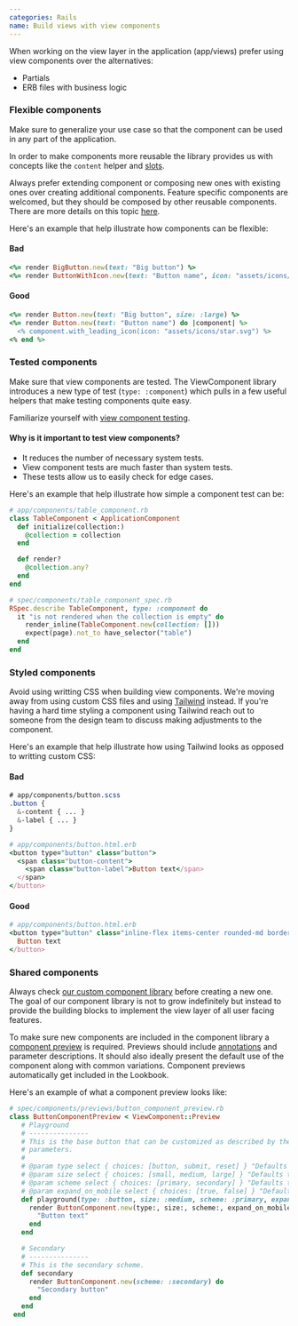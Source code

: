 ```yaml
---
categories: Rails
name: Build views with view components
---
```


When working on the view layer in the application (app/views) prefer using view
components over the alternatives:

* Partials
* ERB files with business logic

### Flexible components

Make sure to generalize your use case so that the component can be used in any
part of the application.

In order to make components more reusable the library provides us with concepts like
the `content` helper and [slots](https://viewcomponent.org/guide/slots.html).

Always prefer extending component or composing new ones with existing ones over 
creating additional components. Feature specific components are welcomed, but they 
should be composed by other reusable components. There are more details on this topic 
[here](https://viewcomponent.org/viewcomponents-at-github.html#the-two-types-of-viewcomponents-we-write).

Here's an example that help illustrate how components can be flexible:

#### Bad
```rb
<%= render BigButton.new(text: "Big button") %>
<%= render ButtonWithIcon.new(text: "Button name", icon: "assets/icons/star.svg") %>
```

#### Good
```rb
<%= render Button.new(text: "Big button", size: :large) %>
<%= render Button.new(text: "Button name") do |component| %>
  <% component.with_leading_icon(icon: "assets/icons/star.svg") %>
<% end %>
```

### Tested components

Make sure that view components are tested. The ViewComponent library introduces a
new type of test (`type: :component`) which pulls in a few useful helpers that
make testing components quite easy.

Familiarize yourself with [view component testing](https://viewcomponent.org/guide/testing.html).

#### Why is it important to test view components?

- It reduces the number of necessary system tests.
- View component tests are much faster than system tests.
- These tests allow us to easily check for edge cases.

Here's an example that help illustrate how simple a component test can be:

```rb
# app/components/table_component.rb
class TableComponent < ApplicationComponent
  def initialize(collection:)
    @collection = collection
  end

  def render?
    @collection.any?
  end
end

# spec/components/table_component_spec.rb
RSpec.describe TableComponent, type: :component do
  it "is not rendered when the collection is empty" do
    render_inline(TableComponent.new(collection: []))
    expect(page).not_to have_selector("table")
  end
end
```

### Styled components

Avoid using writting CSS when building view components. We're moving away
from using custom CSS files and using [Tailwind](https://tailwindcss.com) 
instead. If you're having a hard time styling a component using Tailwind reach 
out to someone from the design team to discuss making adjustments to the 
component.

Here's an example that help illustrate how using Tailwind looks as opposed
to writting custom CSS:

#### Bad
```css
# app/components/button.scss
.button {
  &-content { ... }
  &-label { ... }
}
```
```rb
# app/components/button.html.erb
<button type="button" class="button">
  <span class="button-content">
    <span class="button-label">Button text</span>
  </span>
</button>
```

#### Good
```rb
# app/components/button.html.erb
<button type="button" class="inline-flex items-center rounded-md border border-transparent bg-indigo-600 px-4 py-2 text-sm font-medium text-white shadow-sm">
  Button text
</button>
```

### Shared components

Always check [our custom component library](https://www.biggerpockets.com/lookbook) 
before creating a new one. The goal of our component library is not to grow 
indefinitely but instead to provide the building blocks to implement the view layer 
of all user facing features.

To make sure new components are included in the component library
a [component preview](https://viewcomponent.org/guide/previews.html) is required. 
Previews should include [annotations](https://lookbook.build/guide/previews/annotating/) 
and parameter descriptions. It should also ideally present the default use of 
the component along with common variations. Component previews automatically get 
included in the Lookbook.

Here's an example of what a component preview looks like:
```rb
# spec/components/previews/button_component_preview.rb
class ButtonComponentPreview < ViewComponent::Preview
   # Playground
   # ---------------
   # This is the base button that can be customized as described by the
   # parameters.
   #
   # @param type select { choices: [button, submit, reset] } "Defaults to `:button`"
   # @param size select { choices: [small, medium, large] } "Defaults to `:medium`"
   # @param scheme select { choices: [primary, secondary] } "Defaults to `:primary`"
   # @param expand_on_mobile select { choices: [true, false] } "Defaults to `false`"
   def playground(type: :button, size: :medium, scheme: :primary, expand_on_mobile: false)
     render ButtonComponent.new(type:, size:, scheme:, expand_on_mobile:) do
       "Button text"
     end
   end

   # Secondary
   # ---------------
   # This is the secondary scheme.
   def secondary
     render ButtonComponent.new(scheme: :secondary) do
       "Secondary button"
     end
   end
 end
```
